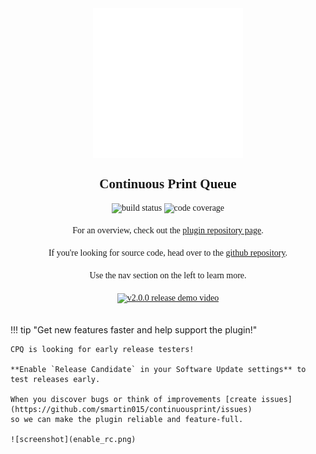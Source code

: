 <style>
.md-typeset h1,
.md-content__button {
  display: none;
}
.md-typeset h2 {
  font-size: 3em;
  margin-top: 0px;
}
.cpq_titlecard {
  text-align: center;
  display: flex;
  flex-direction: column;
  align-items: center;
  font-family: "Cabin Regular";
}
.cpq_titlecard > div {
  padding-bottom: 20px;
}

.cpq_titlecard img {
  max-width: 240px;
}
</style>

<div class="cpq_titlecard">
  <img title="Continuous Print Queue" src="CPQ.gif"></img>
  <h2>Continuous Print Queue</h2>

  <div>
  <img title="build status" src="https://img.shields.io/travis/smartin015/continuousprint/master?style=plastic"></img>
  <img title="code coverage" src="https://img.shields.io/codecov/c/github/smartin015/continuousprint/master"></img>
  </div>

  <div>For an overview, check out the <a href="https://plugins.octoprint.org/plugins/continuousprint/">plugin repository page</a>.</div>
  <div>If you're looking for source code, head over to the <a href="github.com/smartin015/continuousprint">github repository</a>.</div>
  <div>Use the nav section on the left to learn more.</div>

  <div><a href="https://www.youtube.com/watch?v=07XfCi9YR_k&list=PLBLlNoYKuCw3dnUcdPQk6Tc_GmNsfYAr7&index=1" target="blank">
  <img title="v2.0.0 release demo video" src="https://user-images.githubusercontent.com/607666/210150942-d323ed1c-6d07-41eb-aecc-e504ed9e7705.png"></img>
  </a></div>
</div>



!!! tip "Get new features faster and help support the plugin!"

    CPQ is looking for early release testers!

    **Enable `Release Candidate` in your Software Update settings** to
    test releases early.

    When you discover bugs or think of improvements [create issues](https://github.com/smartin015/continuousprint/issues)
    so we can make the plugin reliable and feature-full.

    ![screenshot](enable_rc.png)
